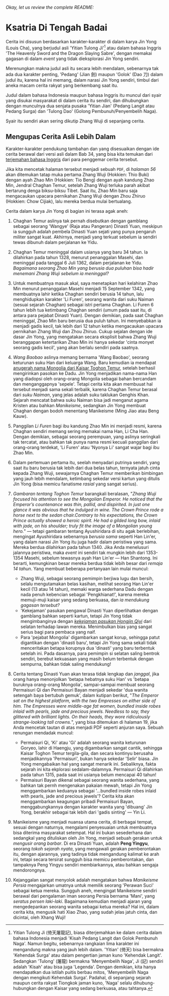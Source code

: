 *Okay, let us review the complete README:*

# Ksatria Di Tengah Badai

Cerita ini disusun berdasarkan karakter-karakter di dalam karya Jin Yong (Louis Cha), yang berjudul asli 'Yitian Tulong Ji'[^judul-asli] atau dalam bahasa Inggris 'The Heavenly Sword and the Dragon Slaying Sabre', dengan memakai gagasan di dalam *event* yang tidak dieksplorasi Jin Yong sendiri.

[^judul-asli]: Yitian Tulong Ji (倚天屠龍記), biasa diterjemahkan ke dalam cerita dalam bahasa Indonesia menjadi 'Kisah Pedang Langit dan Golok Pembunuh Naga'. Namun begitu, sebenarnya rangkaian lima karakter ini mengandung makna yang jauh lebih dalam. 'Yitian' (倚天) bisa bermakna 'Kehendak Surga' atau dalam pengertian jaman kuno 'Kehendak Langit'. Sedangkan 'Tulong' (屠龍) bermakna 'Menyembelih Naga', Ji (記) sendiri adalah 'Kisah' atau bisa juga 'Legenda'. Dengan demikian, kita hanya mendapatkan dua istilah puitis berbau mitos, 'Menyembelih Naga dengan mengikuti Kehendak Surga'. Padahal, di sepanjang sejarah maupun cerita rakyat Tiongkok jaman kuno, 'Naga' selalu dihubung-hubungkan dengan Kaisar yang sedang berkuasa, atau tahtanya.

Merenungkan makna judul asli itu secara lebih mendalam, sebenarnya tak ada dua karakter penting, 'Pedang' (Jian 劍) maupun 'Golok' (Dao 刀) dalam judul itu, karena hal ini memang, dalam narasi Jin Yong sendiri, timbul dari aneka macam cerita rakyat yang berkembang saat itu.

Judul dalam bahasa Indonesia maupun bahasa Inggris itu muncul dari syair yang disukai masyarakat di dalam cerita itu sendiri, dan dihubungkan dengan munculnya dua senjata pusaka 'Yitian Jian' (Pedang Langit atau Pedang Surga) dan 'Tulong Dao' (Golong Pembunuh/Penyembelih Naga).

Syair itu sendiri akan sering dikutip Zhang Wuji di sepanjang cerita.

## Mengupas Cerita Asli Lebih Dalam

Karakter-karakter pendukung tambahan dan yang disesuaikan dengan ide cerita berawal dari versi asli dalam Bab 34, yang bisa kita temukan dari [terjemahan bahasa Inggris](https://foxswuxia.wordpress.com/condor-trilogy-heaven-sword-dragon-saber/yttlj-chapter-34/) dari para penggemar cerita tersebut.

Jika kita mencetak halaman tersebut menjadi sebuah `PDF`, di *halaman 56* akan ditemukan tatap muka pertama Zhang Wuji (Hokkien: Thio Buki) dengan ayah Zhao Min (Hokkien: Tio Beng) dengan ayah kandung Zhao Min, Jendral Chaghan Temur, setelah Zhang Wuji terluka parah akibat bertarung denga biksu-biksu Tibet. Saat itu, Zhao Min baru saja mengacaukan upacara pernikahan Zhang Wuji dengan Zhou Zhiruo (Hokkien: Chow Cijiak), lalu mereka berdua mulai bertualang.

Cerita dalam karya Jin Yong di bagian ini terasa agak aneh:

1. Chaghan Temur aslinya tak pernah disebutkan dengan gamblang sebagai seorang 'Wangye' (Raja atau Pangeran) Dinasti Yuan, meskipun ia sungguh adalah pembela Dinasti Yuan sejati yang punya pengaruh militer sangat kuat. Akhirnya, menjadi yang terkuat sebelum ia sendiri tewas dibunuh dalam perjalanan ke Yidu.

2. Chaghan Temur meninggal dalam usianya yang baru 34 tahun. Ia dilahirkan pada tahun 1328, menurut penanggalan Masehi, dan meninggal pada tanggal 6 Juli 1362, dalam perjalanan ke Yidu. *Bagaimana seorang Zhao Min yang berusia dua puluhan bisa hadir menemani Zhang Wuji sebelum ia meninggal?*

3. Untuk membuatnya masuk akal, saya menetapkan hari kelahiran Zhao Min menurut penanggalan Masehi menjadi 15 September 1342, yang membuatnya lahir ketika Chaghan sendiri berusia 14 tahun, lalu menghidupkan karakter 'Li Furen', seorang wanita dari suku Naiman (sesuai sejarah Chaghan) sebagai istri pertama Chaghan. Li Furen 6 tahun lebih tua ketimbang Chaghan sendiri (umum pada saat itu, di antara para pejabat Dinasti Yuan). Dengan demikian, pada saat Chaghan meninggal, Zhao Min baru berusia dua puluh tahun. Ini menyebabkan ia menjadi gadis kecil, tak lebih dari 12 tahun ketika mengacaukan upacara pernikahan Zhang Wuji dan Zhou Zhiruo. Cukup sejalan dengan ide dasar Jin Yong, yang mengatakan secara eksplisit bahwa Zhang Wuji beranggapan ketertarikan Zhao Min ini hanya sekedar 'cinta monyet seorang gadis kecil', yang akan berlalu sendiri pada saatnya.

4. *Wang Baobao* aslinya memang bernama 'Wang Baobao', seorang keturunan suku Han dari keluarga Wang. Baru kemudian ia mendapat [anugerah nama Mongolia dari Kaisar Toghon Temur](https://en.wikipedia.org/wiki/Red_Turban_Rebellions#K%C3%B6ke_Tem%C3%BCr), setelah berhasil mengirinkan pasokan ke Dadu. Jin Yong menjadikan nama-nama Han yang diadopsi oleh orang-orang Mongolia sebagai bahan bercandam dan menganggapnya 'sepele'. Tetapi cerita kita akan membuuat hal tersebut menjadi sama sekali terbalik, karena Chaghan Temur berasal dari *suku Naiman*, yang jelas adalah suku taklukan Genghis Khan. Sejarah mencatat bahwa suku Naiman bisa jadi menganut agama Kristen atau bahkan *Manikeisme*, sedangkan Jin Yong membuat Chaghan dengan bodoh menentang Manikeisme (Ming Jiao atau Beng Kauw).

5. Panggilan *Li Furen* bagi ibu kandung Zhao Min ini menjadi resmi, karena Chaghan sendiri memang sering memakai nama Han, Li Cha Han. Dengan demikian, sebagai seorang perempuan, yang aslinya seringkali tak tercatat, atau bahkan tak punya nama resmi kecuali panggilan dari orang-orang terdekat, 'Li Furen' atau 'Nyonya Li' sangat wajar bagi ibu Zhao Min.

6. Dalam pertemuan pertama itu, seelah menyadari putrinya sendiri, yang saat itu baru berusia tak lebih dari dua belas tahun, ternyata jatuh cinta kepada Zhang Wuji, sewajarnya Chaghan Temur memberikan bimbingan yang jauh lebih mendalam, ketimbang sekedar versi kartun yang ditulis Jin Yong (bisa memicu fanatisme *rasial* yang sangat serius).


7. *Gambaran tentang Toghon Temur* barangkali beralasan, "*Zhang Wuji focused his attention to see the Mongolian Emperor. He noticed that the Emperor’s countenance was thin, pallid, and dispirited. In just one glance it was obvious that he indulged in wine. The Crown Prince rode a horse next to the sedan chair.Contrary to his expectations, the Crown Prince actually showed a heroic spirit. He had a gilded long bow, inlaid with jade, on his shoulder; truly fit the image of a Mongolian young hero.*" — tetapi gambaran tentang Ayushiridara di situ agak berlebihan, mengingat Ayushiridara sebenarnya *berusia sama* seperti Han Lin'er, yang dalam narasi Jin Yong itu juga hadir dalam peristiwa yang sama. Mereka berdua dilahirkan pada tahun 1340. Jika Anda menelusuri jalannya peristiwa, maka *event* ini sendiri tak mungkin lebih dari 1353-1354 Masehi, sebelum tewasnya ayah Han Lin'er — Han Shantong. Ini berarti, kemungkinan besar mereka berdua tidak lebih besar dari *remaja 14 tahun*. Yang membuat beberapa pertanyaan lain mulai muncul:
    
    - Zhang Wuji, sebagai seorang pemimpin berjiwa lugu dan bersih, selalu mengutamakan belas kasihan, melihat seorang Han Lin'er kecil (13 atau 14 tahun), memaki warga sederhana Dadu dengan nada penuh kebencian sebagai 'Pengkhianat!', karena mereka memuji-muji kaisar yang sedang berkuasa, dan *ia mendukung gagasan tersebut?*
    - 'Kekejaman' pasukan pengawal Dinasti Yuan diperlihatkan dengan gamblang bahkan seperti kartun, tetapi Jin Yong tidak mengimbanginya dengan [*kekejaman pasukan Hongjin Qiyi*](https://en.wikipedia.org/wiki/Red_Turban_Rebellions#Southern_Red_Turbans) dari selatan terhadap lawan mereka. Menimbulkan bias yang sangat serius bagi para pembaca yang naif.
    - Para 'pejabat Mongolia' digambarkan sangat korup, sehingga patut digantikan dengan 'dinasti baru', tetapi Jin Yong sama sekali tidak menceritakan betapa korupnya dua 'dinasti' yang baru terbentuk setelah ini. Pada dasarnya, para pemimpin si selatan saling bentrok sendiri, berebut kekuasaan yang masih belum terbentuk dengan sempurna, bahkan tidak saling mendukung!

8. Cerita tentang Dinasti Yuan akan terasa tidak lengkap dan *janggal*, jika orang hanya menonjolkan 'betapa hebatnya suku Han' vs 'betapa buruknya orang-orang Mongolia', sampai-sampai membuat seorang Permaisuri Qi dan Permaisuri Bayan menjadi sekedar 'dua wanita setengah baya bertubuh gemuk', dalam kutipan berikut, "*The Emperor sat on the highest platform, with the two Empresses on either side of him. The Empresses were middle-age fat women, bundled inside robes inlaid with pearls, jade and precious jewels. Needless to say, they glittered with brilliant lights. On their heads, they wore ridiculously strange-looking tall crowns.*", yang bisa ditemukan di halaman 19, jika Anda mencetak tautan di atas menjadi PDF seperti anjuran saya. Sebuah renungan mendadak muncul:
    
    - Permaisuri Qi, 'Ki' atau 'Gi' adalah seorang wanita keturunan Goryeo, lahir di Haengju, yang digambarkan sangat cantik, sehingga Kaisar Toghon Temur tergila-gila, dan secara kontinyu berusaha menjadikannya 'Permaisuri', bukan hanya sekedar 'Selir' biasa. Jin Yong mengabaikan hal yang sangat menarik ini. Sebaliknya, fakta sejarah ini kita ekplorasi sedalam-dalamnya. Permaisuri Qi dilahirkan pada tahun 1315, pada saat ini usianya belum mencapai 40 tahun!
    - Permaisuri Bayan dikenal sebagai seorang wanita sederhana, yang bahkan tak pernh mengenakan pakaian mewah, tetapi Jin Yong menggambarkan keduanya sebagai '...bundled inside robes inlaid with pearls, jade and precious jewels'? Cerita kita akan menggambarkan keagungan pribadi Permaisuri Bayan, menggabungkannya dengan karakter wanita yang 'dibuang' Jin Yong, berakhir sebagai tak lebih dari 'gadis sinting' — Yin Li.

9. Manikeisme yang menjadi nuansa utama cerita, di berbagai tempat, sesuai dengan naturnya, mengalami penyesuaian untuk membuatnya bisa diterima masyarakat setempat. Hal ini bukan sesederhana dan sedangkal yang dituliskan oleh Jin Yong, menjadi sebuah gerakan untuk *mengusir orang barbar*. Di era Dinasti Yuan, adalah **Peng Yingyu**, seorang *tokoh sejarah nyata*, yang mengawali gerakan pemberontakan itu, dengan ajarannya, yang tadinya tidak mengandung kalimat ke arah ini, tetapi secara tersirat sungguh bisa memicu pemberontakan, dan tampaknya Peng Yingyu sendiri membiarkannya, atau bahkan sengaja mendorongnya.

10. Kejanggalan sangat menyolok adalah mengatakan bahwa *Manikeisme Persia* mengajarkan umatnya untuk memilik seorang 'Perawan Suci' sebagai ketua mereka. Sungguh aneh, mengingat Manikeisme sendiri berawal dari pengalaman iman seorang Persia bernama 'Mani', yang *seratus persen laki-laki*. Bagaimana kemudian menjadi ajaran yang mengedepankan seorang wanita sebagai ketua mereka? Hal ini, dalam cerita kita, mengusik hati Xiao Zhao, yang sudah jelas jatuh cinta, dan dicintai, oleh Xhang Wuji!


